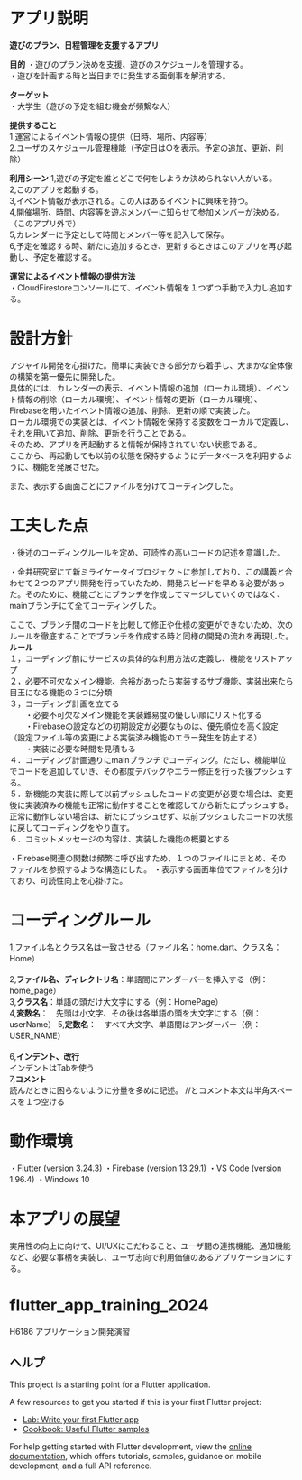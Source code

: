 # アプリ説明

**遊びのプラン、日程管理を支援するアプリ**

**目的**
・遊びのプラン決めを支援、遊びのスケジュールを管理する。  
・遊びを計画する時と当日までに発生する面倒事を解消する。  

**ターゲット**  
・大学生（遊びの予定を組む機会が頻繫な人）  

**提供すること**  
1.運営によるイベント情報の提供（日時、場所、内容等）  
2.ユーザのスケジュール管理機能（予定日は○を表示。予定の追加、更新、削除）  

**利用シーン**
1,遊びの予定を誰とどこで何をしようか決められない人がいる。  
2,このアプリを起動する。  
3,イベント情報が表示される。この人はあるイベントに興味を持つ。  
4,開催場所、時間、内容等を遊ぶメンバーに知らせて参加メンバーが決める。（このアプリ外で）  
5,カレンダーに予定として時間とメンバー等を記入して保存。  
6,予定を確認する時、新たに追加するとき、更新するときはこのアプリを再び起動し、予定を確認する。  

**運営によるイベント情報の提供方法**  
・CloudFirestoreコンソールにて、イベント情報を１つずつ手動で入力し追加する。  

# 設計方針

アジャイル開発を心掛けた。簡単に実装できる部分から着手し、大まかな全体像の構築を第一優先に開発した。  
具体的には、カレンダーの表示、イベント情報の追加（ローカル環境）、イベント情報の削除（ローカル環境）、イベント情報の更新（ローカル環境）、Firebaseを用いたイベント情報の追加、削除、更新の順で実装した。  
ローカル環境での実装とは、イベント情報を保持する変数をローカルで定義し、それを用いて追加、削除、更新を行うことである。  
そのため、アプリを再起動すると情報が保持されていない状態である。  
ここから、再起動しても以前の状態を保持するようにデータベースを利用するように、機能を発展させた。  

また、表示する画面ごとにファイルを分けてコーディングした。

# 工夫した点

・後述のコーディングルールを定め、可読性の高いコードの記述を意識した。

・金井研究室にて新ミライケータイプロジェクトに参加しており、この講義と合わせて２つのアプリ開発を行っていたため、開発スピードを早める必要があった。そのために、機能ごとにブランチを作成してマージしていくのではなく、mainブランチにて全てコーディングした。

ここで、ブランチ間のコードを比較して修正や仕様の変更ができないため、次のルールを徹底することでブランチを作成する時と同様の開発の流れを再現した。
**ルール**  
１，コーディング前にサービスの具体的な利用方法の定義し、機能をリストアップ  
２，必要不可欠なメイン機能、余裕があったら実装するサブ機能、実装出来たら目玉になる機能の３つに分類  
３，コーディング計画を立てる  
&emsp;&emsp;・必要不可欠なメイン機能を実装難易度の優しい順にリスト化する  
&emsp;&emsp;・Firebaseの設定などの初期設定が必要なものは、優先順位を高く設定（設定ファイル等の変更による実装済み機能のエラー発生を防止する）  
&emsp;&emsp;・実装に必要な時間を見積もる  
４．コーディング計画通りにmainブランチでコーディング。ただし、機能単位でコードを追加していき、その都度デバッグやエラー修正を行った後プッシュする。  
５．新機能の実装に際して以前プッシュしたコードの変更が必要な場合は、変更後に実装済みの機能も正常に動作することを確認してから新たにプッシュする。正常に動作しない場合は、新たにプッシュせず、以前プッシュしたコードの状態に戻してコーディングをやり直す。  
６．コミットメッセージの内容は、実装した機能の概要とする  

・Firebase関連の関数は頻繁に呼び出すため、１つのファイルにまとめ、そのファイルを参照するような構造にした。
・表示する画面単位でファイルを分けており、可読性向上を心掛けた。

# コーディングルール
1,ファイル名とクラス名は一致させる（ファイル名：home.dart、クラス名：Home）<br>  
2,**ファイル名、ディレクトリ名**：単語間にアンダーバーを挿入する（例：home_page）  
3,**クラス名**：単語の頭だけ大文字にする（例：HomePage）  
4,**変数名**：　先頭は小文字、その後は各単語の頭を大文字にする（例：userName） 
5,**定数名**：　すべて大文字、単語間はアンダーバー（例：USER_NAME）<br>  
6,**インデント、改行**  
インデントはTabを使う  
7,**コメント**  
読んだときに困らないように分量を多めに記述。
//とコメント本文は半角スペースを１つ空ける

# 動作環境
・Flutter  (version 3.24.3)
・Firebase (version 13.29.1)
・VS Code (version 1.96.4)
・Windows 10

# 本アプリの展望

実用性の向上に向けて、UI/UXにこだわること、ユーザ間の連携機能、通知機能など、必要な事柄を実装し、ユーザ志向で利用価値のあるアプリケーションにする。

# flutter_app_training_2024

H6186 アプリケーション開発演習

## ヘルプ

This project is a starting point for a Flutter application.

A few resources to get you started if this is your first Flutter project:

- [Lab: Write your first Flutter app](https://docs.flutter.dev/get-started/codelab)
- [Cookbook: Useful Flutter samples](https://docs.flutter.dev/cookbook)

For help getting started with Flutter development, view the
[online documentation](https://docs.flutter.dev/), which offers tutorials,
samples, guidance on mobile development, and a full API reference.

